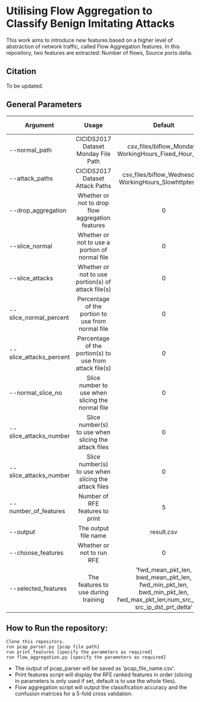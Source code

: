 # Utilising Flow Aggregation to Classify Benign Imitating Attacks 


This work aims to introduce new features based on a higher level of abstraction of network traffic, called Flow Aggregation features.
In this repository, two features are extracted: Number of flows, Source ports delta.

## Citation
To be updated.



## General Parameters

| Argument       | Usage        				 	     | Default       |  Values and Notes	          |
| ---------------|:-------------------------------------:|:-------------:|:-------------------|
| --normal_path      | CICIDS2017 Dataset Monday File Path     | csv_files/biflow_Monday-WorkingHours_Fixed_Hour_0.csv  |  |
| --attack_paths     | CICIDS2017 Dataset Attack Paths     | csv_files/biflow_Wednesday-WorkingHours_Slowhttptest.csv  | Comma separated |
| --drop_aggregation | Whether or not to drop flow aggregation features | 0 | 0/1 |
| --slice_normal | Whether or not to use a portion of normal file | 0 | 0/1 |
| --slice_attacks | Whether or not to use portion(s) of attack file(s) | 0 | 0/1 (comma separated) |
| --slice_normal_percent | Percentage of the portion to use from normal file | 0 |  |
| --slice_attacks_percent | Percentage of the portion(s) to use from attack file(s) | 0 | Comma separated |
| --normal_slice_no | Slice number to use when slicing the normal file | 0 |  |
| --slice_attacks_number | Slice number(s) to use when slicing the attack files | 0 | Comma separated |
| --slice_attacks_number | Slice number(s) to use when slicing the attack files | 0 | Comma separated |
| --number_of_features | Number of RFE features to print | 5 | Only used in print_features script |
| --output  | The output file name | result.csv ||
| --choose_features |  Whether or not to run RFE | 0 | 0/1 (check selected_features argument) |
| --selected_features | The features to use during training | 'fwd_mean_pkt_len, bwd_mean_pkt_len, fwd_min_pkt_len, bwd_min_pkt_len, fwd_max_pkt_len,num_src_flows, src_ip_dst_prt_delta' | |



## How to Run the repository:

```
Clone this repository.
run pcap_parser.py [pcap file path] 
run print_features [specify the parameters as required] 
run flow_aggregation.py [specify the parameters as required]

```

- The output of pcap_parser will be saved as 'pcap_file_name.csv'.
- Print features script will display the RFE ranked features in order (slicing in parameters is only used if set, default is to use the whole files). 
- Flow aggregation script will output the classification accuracy and the confusion matrices for a 5-fold cross validation.